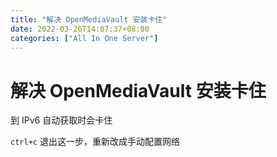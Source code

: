 ```yaml
---
title: "解决 OpenMediaVault 安装卡住"
date: 2022-03-26T14:07:37+08:00
categories: ["All In One Server"]
---
```


# 解决 OpenMediaVault 安装卡住


到 IPv6 自动获取时会卡住

`ctrl+c` 退出这一步，重新改成手动配置网络

